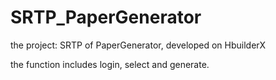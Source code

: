 # SRTP_PaperGenerator
the project: SRTP of PaperGenerator, developed on HbuilderX

the function includes login, select and generate. 
